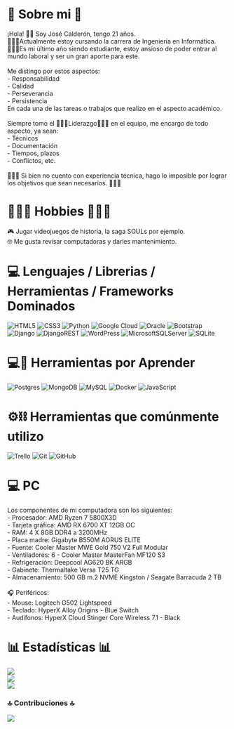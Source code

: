 # 💫 Sobre mi 💫
¡Hola! 👋🏼 Soy José Calderón, tengo 21 años. <br>👨🏼‍🎓Actualmente estoy cursando la carrera de Ingeniería en Informática.<br>👨🏻‍💻Es mi último año siendo estudiante, estoy ansioso de poder entrar al mundo laboral y ser un gran aporte para este.<br><br>Me distingo por estos aspectos:<br>- Responsabilidad<br>- Calidad<br>- Perseverancia<br>- Persistencia<br>En cada una de las tareas o trabajos que realizo en el aspecto académico.<br><br>Siempre tomo el 🏋🏻‍♂️Liderazgo🏋🏻‍♂️ en el equipo, me encargo de todo aspecto, ya sean:<br>- Técnicos <br>- Documentación<br>- Tiempos, plazos<br>- Conflictos, etc.<br><br>☝🏼🎯 Si bien no cuento con experiencia técnica, hago lo imposible por lograr los objetivos que sean necesarios. ☝🏼🎯

# 🧘🏻‍♂️ Hobbies 🧘🏻‍♂️
🎮 Jugar videojuegos de historia, la saga SOULs por ejemplo.<br>🤓 Me gusta revisar computadoras y darles mantenimiento.

# 💻 Lenguajes / Librerias / Herramientas / Frameworks Dominados
![HTML5](https://img.shields.io/badge/html5-%23E34F26.svg?style=flat&logo=html5&logoColor=white) ![CSS3](https://img.shields.io/badge/css3-%231572B6.svg?style=flat&logo=css3&logoColor=white) ![Python](https://img.shields.io/badge/python-3670A0?style=flat&logo=python&logoColor=ffdd54) ![Google Cloud](https://img.shields.io/badge/GoogleCloud-%234285F4.svg?style=flat&logo=google-cloud&logoColor=white) ![Oracle](https://img.shields.io/badge/Oracle-F80000?style=flat&logo=oracle&logoColor=white) ![Bootstrap](https://img.shields.io/badge/bootstrap-%238511FA.svg?style=flat&logo=bootstrap&logoColor=white) ![Django](https://img.shields.io/badge/django-%23092E20.svg?style=flat&logo=django&logoColor=white) ![DjangoREST](https://img.shields.io/badge/DJANGO-REST-ff1709?style=flat&logo=django&logoColor=white&color=ff1709&labelColor=gray) ![WordPress](https://img.shields.io/badge/WordPress-%23117AC9.svg?style=flat&logo=WordPress&logoColor=white) ![MicrosoftSQLServer](https://img.shields.io/badge/Microsoft%20SQL%20Server-CC2927?style=flat&logo=microsoft%20sql%20server&logoColor=white) ![SQLite](https://img.shields.io/badge/sqlite-%2307405e.svg?style=flat&logo=sqlite&logoColor=white)

# 💻🎯 Herramientas por Aprender
![Postgres](https://img.shields.io/badge/postgres-%23316192.svg?style=flat&logo=postgresql&logoColor=white) ![MongoDB](https://img.shields.io/badge/MongoDB-%234ea94b.svg?style=flat&logo=mongodb&logoColor=white) ![MySQL](https://img.shields.io/badge/mysql-4479A1.svg?style=flat&logo=mysql&logoColor=white) ![Docker](https://img.shields.io/badge/docker-%230db7ed.svg?style=flat&logo=docker&logoColor=white) ![JavaScript](https://img.shields.io/badge/javascript-%23323330.svg?style=flat&logo=javascript&logoColor=%23F7DF1E) 

# ⚙⛓ Herramientas que comúnmente utilizo
![Trello](https://img.shields.io/badge/Trello-%23026AA7.svg?style=flat&logo=Trello&logoColor=white) ![Git](https://img.shields.io/badge/git-%23F05033.svg?style=flat&logo=git&logoColor=white) ![GitHub](https://img.shields.io/badge/github-%23121011.svg?style=flat&logo=github&logoColor=white)

# 💻 PC
Los componentes de mi computadora son los siguientes:<br>- Procesador: AMD Ryzen 7 5800X3D<br>- Tarjeta gráfica: AMD RX 6700 XT 12GB OC<br>- RAM: 4 X 8GB DDR4 a 3200MHz<br>- Placa madre: Gigabyte B550M AORUS ELITE<br>- Fuente: Cooler Master MWE Gold 750 V2 Full Modular<br>- Ventiladores: 6 - Cooler Master MasterFan MF120 S3<br>- Refrigeración: Deepcool AG620 BK ARGB<br>- Gabinete: Thermaltake Versa T25 TG<br>- Almacenamiento: 500 GB m.2 NVME Kingston / Seagate Barracuda 2 TB<br><br>🎧 Periféricos:<br>- Mouse: Logitech G502 Lightspeed<br>- Teclado: HyperX Alloy Origins - Blue Switch<br>- Audífonos: HyperX Cloud Stinger Core Wireless 7.1 - Black<br>



# 📊 Estadísticas 📊
![](https://github-readme-stats.vercel.app/api?username=JoCalOr279&theme=tokyonight&hide_border=false&include_all_commits=true&count_private=false)<br/>
![](https://github-readme-streak-stats.herokuapp.com/?user=JoCalOr279&theme=tokyonight&hide_border=false)<br/>
![](https://github-readme-stats.vercel.app/api/top-langs/?username=JoCalOr279&theme=tokyonight&hide_border=false&include_all_commits=true&count_private=false&layout=compact)

### 🔝 Contribuciones 🔝
![](https://github-contributor-stats.vercel.app/api?username=JoCalOr279&limit=5&theme=holi&combine_all_yearly_contributions=true)

<!-- Página de ayuda: https://gprm.itsvg.in -->
